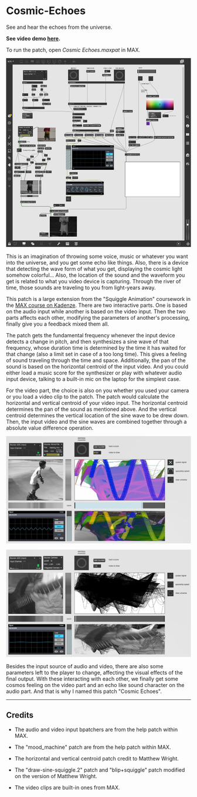 # Cosmic-Echoes

See and hear the echoes from the universe.

**See video demo [here](https://youtu.be/dfShHa8C7t0).**

To run the patch, open *Cosmic Echoes.maxpat* in MAX.

![patch](patch.png)

This is an imagination of throwing some voice, music or whatever you want into the universe, and you get some echo like things. Also, there is a device that detecting the wave form of what you get, displaying the cosmic light somehow colorful... Also, the location of the sound and the waveform you get is related to what you video device is capturing. Through the river of time, those sounds are traveling to you from light-years away.

This patch is a large extension from the "Squiggle Animation" coursework in the [MAX course on Kadenze](https://www.kadenze.com/courses/programming-max-structuring-interactive-software-for-digital-arts-i/info). There are two interactive parts. One is based on the audio input while another is based on the video input. Then the two parts affects each other, modifying the parameters of another's processing, finally give you a feedback mixed them all.

The patch gets the fundamental frequency whenever the input device detects a change in pitch, and then synthesizes a sine wave of that frequency, whose duration time is determined by the time it has waited for that change (also a limit set in case of a too long time). This gives a feeling of sound traveling through the time and space. Additionally, the pan of the sound is based on the horizontal centroid of the input video. And you could either load a music score for the synthesizer or play with whatever audio input device, talking to a built-in mic on the laptop for the simplest case.

For the video part, the choice is also on you whether you used your camera or you load a video clip to the patch. The patch would calculate the horizontal and vertical centroid of your video input. The horizontal centroid determines the pan of the sound as mentioned above. And the vertical centroid determines the vertical location of the sine wave to be drew down. Then, the input video and the sine waves are combined together through a absolute value difference operation.

![video mode](pre1.png)

![camera mode](pre2.png)

Besides the input source of audio and video, there are also some parameters left to the player to change, affecting the visual effects of the final output. With these interacting with each other, we finally get some cosmos feeling on the video part and an echo like sound character on the audio part. And that is why I named this patch "Cosmic Echoes".

-------

## Credits

* The audio and video input bpatchers are from the help patch within MAX.

* The "mood_machine" patch are from the help patch within MAX.

* The horizontal and vertical centroid patch credit to Matthew Wright.

* The "draw-sine-squiggle.2" patch and "blip+squiggle" patch modified on the version of Matthew Wright.

* The video clips are built-in ones from MAX.
